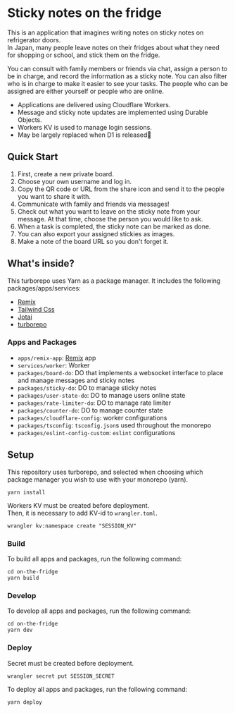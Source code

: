 # Sticky notes on the fridge

This is an application that imagines writing notes on sticky notes on refrigerator doors.  
In Japan, many people leave notes on their fridges about what they need for shopping or school, and stick them on the fridge.

You can consult with family members or friends via chat, assign a person to be in charge, and record the information as a sticky note. You can also filter who is in charge to make it easier to see your tasks. The people who can be assigned are either yourself or people who are online.

- Applications are delivered using Cloudflare Workers.
- Message and sticky note updates are implemented using Durable Objects.
- Workers KV is used to manage login sessions.
- May be largely replaced when D1 is released🤔

## Quick Start

1. First, create a new private board.
2. Choose your own username and log in.
3. Copy the QR code or URL from the share icon and send it to the people you want to share it with.
4. Communicate with family and friends via messages!
5. Check out what you want to leave on the sticky note from your message. At that time, choose the person you would like to ask.
6. When a task is completed, the sticky note can be marked as done.
7. You can also export your assigned stickies as images.
8. Make a note of the board URL so you don't forget it.

## What's inside?

This turborepo uses Yarn as a package manager. It includes the following packages/apps/services:

- [Remix](https://remix.run)
- [Tailwind Css](https://tailwindcss.com)
- [Jotai](https://jotai.org/)
- [turborepo](https://turborepo.org/)

### Apps and Packages

- `apps/remix-app`: [Remix](https://remix.run) app
- `services/worker`: Worker
- `packages/board-do`: DO that implements a websocket interface to place and manage messages and sticky notes
- `packages/sticky-do`: DO to manage sticky notes
- `packages/user-state-do`: DO to manage users online state
- `packages/rate-limiter-do`: DO to manage rate limiter
- `packages/counter-do`: DO to manage counter state
- `packages/cloudflare-config`: worker configurations
- `packages/tsconfig`: `tsconfig.json`s used throughout the monorepo
- `packages/eslint-config-custom`: `eslint` configurations

## Setup

This repository uses turborepo, and selected when choosing which package manager you wish to use with your monorepo (yarn).

```
yarn install
```

Workers KV must be created before deployment.  
Then, it is necessary to add KV-id to `wrangler.toml`.

```
wrangler kv:namespace create "SESSION_KV"
```

### Build

To build all apps and packages, run the following command:

```
cd on-the-fridge
yarn build
```

### Develop

To develop all apps and packages, run the following command:

```
cd on-the-fridge
yarn dev
```

### Deploy

Secret must be created before deployment.  

```
wrangler secret put SESSION_SECRET
```

To deploy all apps and packages, run the following command:

```
yarn deploy
```
